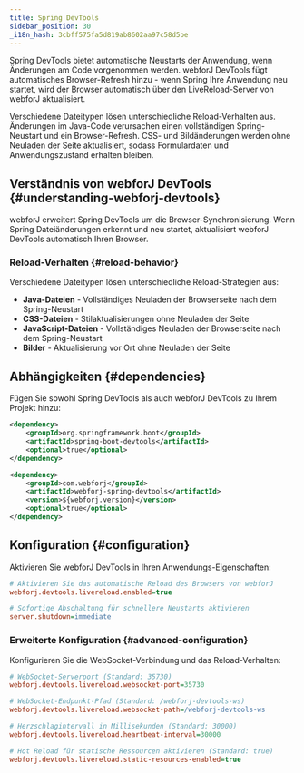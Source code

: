 ```yaml
---
title: Spring DevTools
sidebar_position: 30
_i18n_hash: 3cbff575fa5d819ab8602aa97c58d5be
---
```

Spring DevTools bietet automatische Neustarts der Anwendung, wenn Änderungen am Code vorgenommen werden. webforJ DevTools fügt automatisches Browser-Refresh hinzu - wenn Spring Ihre Anwendung neu startet, wird der Browser automatisch über den LiveReload-Server von webforJ aktualisiert.

Verschiedene Dateitypen lösen unterschiedliche Reload-Verhalten aus. Änderungen im Java-Code verursachen einen vollständigen Spring-Neustart und ein Browser-Refresh. CSS- und Bildänderungen werden ohne Neuladen der Seite aktualisiert, sodass Formulardaten und Anwendungszustand erhalten bleiben.

## Verständnis von webforJ DevTools {#understanding-webforj-devtools}

webforJ erweitert Spring DevTools um die Browser-Synchronisierung. Wenn Spring Dateiänderungen erkennt und neu startet, aktualisiert webforJ DevTools automatisch Ihren Browser.

### Reload-Verhalten {#reload-behavior}

Verschiedene Dateitypen lösen unterschiedliche Reload-Strategien aus:

- **Java-Dateien** - Vollständiges Neuladen der Browserseite nach dem Spring-Neustart
- **CSS-Dateien** - Stilaktualisierungen ohne Neuladen der Seite  
- **JavaScript-Dateien** - Vollständiges Neuladen der Browserseite nach dem Spring-Neustart
- **Bilder** - Aktualisierung vor Ort ohne Neuladen der Seite

## Abhängigkeiten {#dependencies}

Fügen Sie sowohl Spring DevTools als auch webforJ DevTools zu Ihrem Projekt hinzu:

```xml title="pom.xml"
<dependency>
    <groupId>org.springframework.boot</groupId>
    <artifactId>spring-boot-devtools</artifactId>
    <optional>true</optional>
</dependency>

<dependency>
    <groupId>com.webforj</groupId>
    <artifactId>webforj-spring-devtools</artifactId>
    <version>${webforj.version}</version>
    <optional>true</optional>
</dependency>
```

## Konfiguration {#configuration}

Aktivieren Sie webforJ DevTools in Ihren Anwendungs-Eigenschaften:

```Ini title="application.properties"
# Aktivieren Sie das automatische Reload des Browsers von webforJ
webforj.devtools.livereload.enabled=true

# Sofortige Abschaltung für schnellere Neustarts aktivieren
server.shutdown=immediate
```

### Erweiterte Konfiguration {#advanced-configuration}

Konfigurieren Sie die WebSocket-Verbindung und das Reload-Verhalten:

```Ini title="application.properties"
# WebSocket-Serverport (Standard: 35730)
webforj.devtools.livereload.websocket-port=35730

# WebSocket-Endpunkt-Pfad (Standard: /webforj-devtools-ws)
webforj.devtools.livereload.websocket-path=/webforj-devtools-ws

# Herzschlagintervall in Millisekunden (Standard: 30000)
webforj.devtools.livereload.heartbeat-interval=30000

# Hot Reload für statische Ressourcen aktivieren (Standard: true)
webforj.devtools.livereload.static-resources-enabled=true
```
